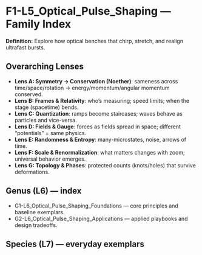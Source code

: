 # F1-L5_Optical_Pulse_Shaping — Family Index
**Definition:** Explore how optical benches that chirp, stretch, and realign ultrafast bursts.

## Overarching Lenses

- **Lens A: Symmetry -> Conservation (Noether)**: sameness across time/space/rotation → energy/momentum/angular momentum conserved.
- **Lens B: Frames & Relativity**: who’s measuring; speed limits; when the stage (spacetime) bends.
- **Lens C: Quantization**: ramps become staircases; waves behave as particles and vice-versa.
- **Lens D: Fields & Gauge**: forces as fields spread in space; different “potentials” = same physics.
- **Lens E: Randomness & Entropy**: many-microstates, noise, arrows of time.
- **Lens F: Scale & Renormalization**: what matters changes with zoom; universal behavior emerges.
- **Lens G: Topology & Phases**: protected counts (knots/holes) that survive deformations.

## Genus (L6) — index
- G1-L6_Optical_Pulse_Shaping_Foundations — core principles and baseline exemplars.
- G2-L6_Optical_Pulse_Shaping_Applications — applied playbooks and design tradeoffs.

## Species (L7) — everyday exemplars
